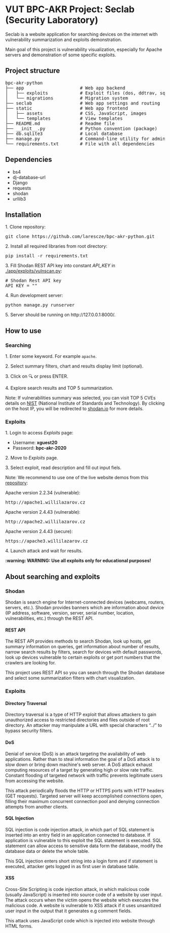 <h1>VUT BPC-AKR Project: Seclab (Security Laboratory)</h1>
<p>Seclab is a website application for searching devices on the internet with vulnerability summarization and exploits demonstration.</p>
<p>Main goal of this project is vulnerability visualization, especially for Apache servers and demonstration of some specific exploits.</p>

<h2>Project structure</h2>
<pre>
bpc-akr-python
├── app                     # Web app backend
│   ├── exploits            # Exploit files (dos, ddtrav, sqli, vulnscan, xss)
│   └── migrations          # Migration system 
├── seclab                  # Web app settings and routing
├── static                  # Web app frontend
│   ├── assets              # CSS, JavaScript, images
│   └── templates           # View templates
├── README.md               # Readme file
├── __init__.py             # Python convention (package)
├── db.sqlite3              # Local database
├── manage.py               # Command-line utility for administrative tasks
└── requirements.txt        # File with all dependencies
</pre>

<h2>Dependencies</h2>
<ul>
<li>bs4</li>
<li>dj-database-url</li>
<li>Django</li>
<li>requests</li>
<li>shodan</li>
<li>urllib3</li>
</ul>

<h2>Installation</h2>
<p>1. Clone repository:</p>
<pre>git clone https://github.com/larescze/bpc-akr-python.git</pre>
<p>2. Install all required libraries from root directory:</p>
<pre>pip install -r requirements.txt</pre>
<p>3. Fill Shodan REST API key into constant <em>API_KEY</em> in <a href="app/exploits/vulnscan.py">./app/exploits/vulnscan.py</a>:</p>
<pre>
# Shodan Rest API key
API_KEY = ""
</pre>
<p>4. Run development server:</p>
<pre>python manage.py runserver</pre>
<p>5. Server should be running on http://127.0.0.1:8000/.</p>

<h2>How to use</h2>
<h3>Searching</h3>
<p>1. Enter some keyword. For example <code>apache</code>.</p>
<p>2. Select summary filters, chart and results display limit (optional).</p>
<p>3. Click on 🔍 or press ENTER.</p>
<p>4. Explore search results and TOP 5 summarization.</p>
<p>Note: If vulnerabilities summary was selected, you can visit TOP 5 CVEs details on <a href="https://nvd.nist.gov/">NIST</a> (National Institute of Standards and Technology). By clicking on the host IP, you will be redirected to <a href="https://www.shodan.io/">shodan.io</a> for more details.</p>

<h3>Exploits</h3>
<p>1. Login to access <em>Exploits</em> page:</p>
<ul>
<li>Username: <strong>xguest20</strong></li>
<li>Password: <strong>bpc-akr-2020</strong></li>
</ul>
<p>2. Move to <em>Exploits</em> page.</p>
<p>3. Select exploit, read description and fill out input fiels.</p>
<p>Note: We recommend to use one of the live website demos from this <a href="https://github.com/larescze/bpc-akr-web">repository</a>:</p>
<p>Apache version 2.2.34 (vulnerable):</p>
<pre>http://apache1.willilazarov.cz</pre>
<p>Apache version 2.4.43 (vulnerable):</p>
<pre>http://apache2.willilazarov.cz</pre>
<p>Apache version 2.4.43 (secure):</p>
<pre>https://apache3.willilazarov.cz</pre>
<p>4. Launch attack and wait for results.</p>
<p><strong>:warning: WARNING: Use all exploits only for educational purposes!</strong></p>

<h2>About searching and exploits</h2>

<h3>Shodan</h3>
<p>Shodan is search engine for Internet-connected devices (webcams, routers, servers, etc.). Shodan provides banners which are information about device (IP address, software, version, server, serial number, location, vulnerabilities, etc.) through the REST API.</p>
<h4>REST API</h4>
<p>The REST API provides methods to search Shodan, look up hosts, get summary information on queries, get information about number of results, narrow search results by filters, search for devices with default passwords, look up devices vulnerable to certain exploits or get port numbers that the crawlers are looking for.</p>
<p>This project uses REST API so you can search through the Shodan database and select some summarization filters with chart visualization.</p>
<h3>Exploits</h3>

<h4>Directory Traversal</h4>
<p>Directory traversal is a type of HTTP exploit that allows attackers to gain unauthorized access to restricted directories and files outside of root directory. An attacker may manipulate a URL with special characters “../” to bypass security filters.</p>

<h4>DoS</h4>
<p>Denial of service (DoS) is an attack targeting the availability of web applications. Rather than to steal information the goal of a DoS attack is to slow down or bring down machine's web server. A DoS attack exhaust computing resources of a target by generating high or slow rate traffic. Constant flooding of targeted network with traffic prevents legitimate users from accessing the website. </p>
<p>This attack periodically floods the HTTP or HTTPS ports with HTTP headers (GET requests). Targeted server will keep accomplished connections open, filling their maximum concurrent connection pool and denying connection attempts from another clients.</p>

<h4>SQL Injection</h4>
<p>SQL injection is code injection attack, in which part of SQL statement is inserted into an entry field in an application connected to database. If application is vulnerable to this exploit the SQL statement is executed. SQL statement can allow access to sensitive data form the database, modify the database data or delete the whole table.</p>
<p>This SQL injection enters short string into a login form and if statement is executed, attacker gets logged in as first user in database table.</p>

<h4>XSS</h4>
<p>Cross-Site Scripting is code injection attack, in which malicious code (usually JavaScript) is inserted into source code of a website by user input. The attack occurs when the victim opens the website which executes the malicious code. A website is vulnerable to XSS attack if it uses unsanitized user input in the output that it generates e.g comment fields.</p>
<p>This attack uses JavaScript code which is injected into website through HTML forms.</p>
